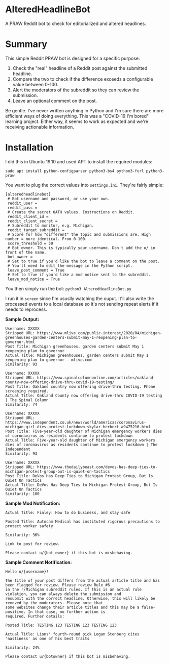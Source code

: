 # AlteredHeadlineBot
A PRAW Reddit bot to check for editorialized and altered headlines. 

# Summary
This simple Reddit PRAW bot is designed for a specific purpose:
1. Check the "real" headline of a Reddit post against the submitted headline.
2. Compare the two to check if the difference exceeds a configurable value between 0-100.
3. Alert the moderators of the subreddit so they can review the submission. 
4. Leave an optional comment on the post. 

Be gentle. I've never written anything in Python and I'm sure there are more efficient ways of doing everything. This was a "COVID-19 I'm bored" learning project. Either way, it seems to work as expected and we're receiving actionable information.

# Installation
I did this in Ubuntu 19.10 and used APT to install the required modules:
```
sudo apt install python-configparser python3-bs4 python3-furl python3-praw
```

You want to plug the correct values into `settings.ini`. They're fairly simple:
```
[alteredheadlinebot]
 # Bot username and password, or use your own.
 reddit_user =
 reddit_pass =
 # Create the secret OATH values. Instructions on Reddit.
 reddit_client_id =
 reddit_client_secret =
 # Subreddit to monitor, e.g. Michigan.
 reddit_target_subreddit =
 # Score for how "different" the topic and submissions are. High number = more identical. From 0-100.
 score_threshold = 50
 # Bot owner. This is typically your username. Don't add the u/ in front of the name.
 bot_owner =
 # Set to true if you'd like the bot to leave a comment on the post.
 # You'll need to edit the message in the Python script.
 leave_post_comment = True
 # Set to true if you'd like a mod notice sent to the subreddit.
 leave_mod_notice = True
```

You then simply run the bot:
`python3 AlteredHeadlineBot.py`

I run it in `screen` since I'm ususlly watching the ouput. It'll also write the processed events to a local database so it's not sending repeat alerts if it needs to reprocess. 

**Sample Output:**
```
Username: XXXXX
Stripped URL: https://www.mlive.com/public-interest/2020/04/michigan-greenhouses-garden-centers-submit-may-1-reopening-plan-to-governor.html
Post Title: Michigan greenhouses, garden centers submit May 1 reopening plan to governor
Actual Title: Michigan greenhouses, garden centers submit May 1 reopening plan to governor - mlive.com
Similarity: 93

Username: XXXXX
Stripped URL: https://www.spinalcolumnonline.com/articles/oakland-county-now-offering-drive-thru-covid-19-testing/
Post Title: Oakland country now offering drive-thru testing. Phone screening required.
Actual Title: Oakland County now offering drive-thru COVID-19 testing | The Spinal Column
Similarity: 74

Username: XXXXX
Stripped URL: https://www.independent.co.uk/news/world/americas/coronavirus-michigan-girl-dies-protest-lockdown-skylar-herbert-a9475216.html
Post Title: Five-year-old daughter of Michigan emergency workers dies of coronavirus as residents continue to protest lockdown
Actual Title: Five-year-old daughter of Michigan emergency workers dies of coronavirus as residents continue to protest lockdown | The Independent
Similarity: 93

Username: XXXXX
Stripped URL: https://www.thedailybeast.com/devos-has-deep-ties-to-michigan-protest-group-but-is-quiet-on-tactics
Post Title: DeVos Has Deep Ties to Michigan Protest Group, But Is Quiet On Tactics
Actual Title: DeVos Has Deep Ties to Michigan Protest Group, But Is Quiet On Tactics
Similarity: 100
```

**Sample Mod Notification:**
```
Actual Title: Finley: How to do business, and stay safe

Posted Title: Autocam Medical has instituted rigorous precautions to protect worker safety

Similarity: 36%

Link to post for review.

Please contact u/{bot_owner} if this bot is misbehaving.
```

**Sample Comment Notification:**
```
Hello u/{username}!

The title of your post differs from the actual article title and has been flagged for review. Please review Rule #6 
in the r/Michigan subreddit rules. If this is an actual rule violation, you can always delete the submission and 
resubmit with the correct headline. Otherwise, this will likely be removed by the moderators. Please note that 
some websites change their article titles and this may be a false-positive. In that case, no further action is 
required. Further details:

Posted Title: TESTING 123 TESTING 123 TESTING 123

Actual Title: Lions' fourth-round pick Logan Stenberg cites 'nastiness' as one of his best traits

Similarity: 24%

Please contact u/{botowner} if this bot is misbehaving.
```
